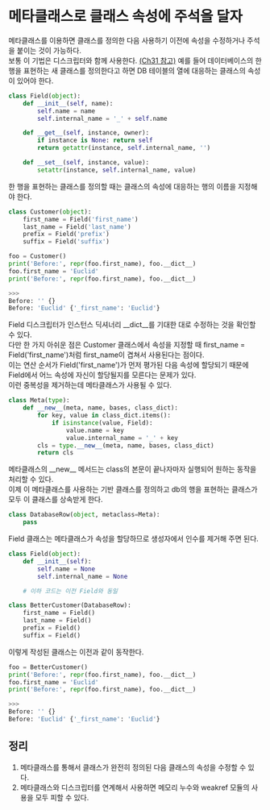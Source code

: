 # 메타클래스로 클래스 속성에 주석을 달자

메타클래스를 이용하면 클래스를 정의한 다음 사용하기 이전에 속성을 수정하거나 주석을 붙이는 것이 가능하다. <br>
보통 이 기법은 디스크립터와 함께 사용한다. [(Ch31 참고)](../Ch31)
예를 들어 데이터베이스의 한 행을 표현하는 새 클래스를 정의한다고 하면 DB 테이블의 열에 대응하는 클래스의 속성이 있어야 한다.
```py
class Field(object):
    def __init__(self, name):
        self.name = name
        self.internal_name = '_' + self.name

    def __get__(self, instance, owner):
        if instance is None: return self
        return getattr(instance, self.internal_name, '')

    def __set__(self, instance, value):
        setattr(instance, self.internal_name, value)
```

한 행을 표현하는 클래스를 정의할 때는 클래스의 속성에 대응하는 행의 이름을 지정해야 한다.
```py
class Customer(object):
    first_name = Field('first_name')
    last_name = Field('last_name')
    prefix = Field('prefix')
    suffix = Field('suffix')

foo = Customer()
print('Before:', repr(foo.first_name), foo.__dict__)
foo.first_name = 'Euclid'
print('Before:', repr(foo.first_name), foo.__dict__)

>>>
Before: '' {}
Before: 'Euclid' {'_first_name': 'Euclid'}
```

Field 디스크립터가 인스턴스 딕셔너리 __dict__를 기대한 대로 수정하는 것을 확인할 수 있다. <br>
다만 한 가지 아쉬운 점은 Customer 클래스에서 속성을 지정할 때 first_name = Field('first_name')처럼 first_name이 겹쳐서 사용된다는 점이다. <br>
이는 연산 순서가 Field('first_name')가 먼저 평가된 다음 속성에 할당되기 때문에 Field에서 어느 속성에 자신이 할당될지를 모른다는 문제가 있다. <br>
이런 중복성을 제거하는데 메타클래스가 사용될 수 있다.
```py
class Meta(type):
    def __new__(meta, name, bases, class_dict):
        for key, value in class_dict.items():
            if isinstance(value, Field):
                value.name = key
                value.internal_name = '_' + key
        cls = type.__new__(meta, name, bases, class_dict)
        return cls
```

메타클래스의 \_\_new\_\_ 메서드는 class의 본문이 끝나자마자 실행되어 원하는 동작을 처리할 수 있다. <br>
이제 이 메타클래스를 사용하는 기반 클래스를 정의하고 db의 행을 표현하는 클래스가 모두 이 클래스를 상속받게 한다.
```py
class DatabaseRow(object, metaclass=Meta):
    pass
```

Field 클래스는 메타클래스가 속성을 할당하므로 생성자에서 인수를 제거해 주면 된다.
```py
class Field(object):
    def __init__(self):
        self.name = None
        self.internal_name = None

    # 이하 코드는 이전 Field와 동일

class BetterCustomer(DatabaseRow):
    first_name = Field()
    last_name = Field()
    prefix = Field()
    suffix = Field()
```

이렇게 작성된 클래스는 이전과 같이 동작한다.
```py
foo = BetterCustomer()
print('Before:', repr(foo.first_name), foo.__dict__)
foo.first_name = 'Euclid'
print('Before:', repr(foo.first_name), foo.__dict__)

>>>
Before: '' {}
Before: 'Euclid' {'_first_name': 'Euclid'}
```

## 정리
1. 메타클래스를 통해서 클래스가 완전히 정의된 다음 클래스의 속성을 수정할 수 있다.
2. 메타클래스와 디스크립터를 연계해서 사용하면 메모리 누수와 weakref 모듈의 사용을 모두 피할 수 있다.